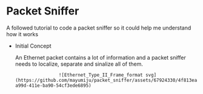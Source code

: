 # Packet Sniffer
A followed tutorial to code a packet sniffer so it could help me understand how it works

- Initial Concept
  
  An Ethernet packet contains a lot of information and a packet sniffer needs to localize, separate and sinalize all of them. 

                      ![Ethernet_Type_II_Frame_format svg](https://github.com/mayumiju/packet_sniffer/assets/67924330/4f813ea7-a99d-411e-ba90-54cf3ede6895)
